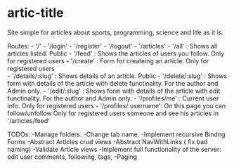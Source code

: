 # artic-title
Site simple for articles about sports, programming, science and life as it is.

Routes:
	- '/'
	- '/login'
	- '/register'
	- '/logout'
	- '/articles'
		- '/all'               : Shows all articles listed.	                                      Public
		- '/feed'			   : Shows the articles of users you follow.                          Only for registered users
		- '/create'			   : Form for createing an article.                                   Only for registered users		
		- '/details/:slug'     : Shows details of an article.                                     Public
		- '/delete/:slug'	   : Shows form with details of the article with delete functinality. For the author and Admin only.
		- '/edit/:slug'		   : Shows form with details of the article with edit functinality.   For the author and Admin only.
		- '/profiles/me'       : Current user info.                                               Only for registered users
		- '/profiles/:username': On this page you can follow/unfollow 							  Only for registered users
									someone and see his articles in '/articles/feed'
		
TODOs:
-Manage folders.
-Change tab name.
-Implement recursive Bindng Forms
-Abstract Articles crud views
-Abstract NavWithLinks ( fix bad naming)
-Validate Article views
-Implement full functionality of the server: edit user comments, following, tags, 
-Paging